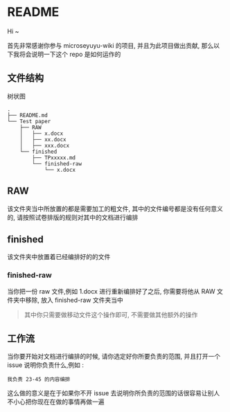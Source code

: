 # README

Hi ~

首先非常感谢你参与 microseyuyu-wiki 的项目, 并且为此项目做出贡献, 那么以下我将会说明一下这个 repo 是如何运作的

## 文件结构

树状图

```
.
├── README.md
└── Test paper
    ├── RAW
    │   ├── x.docx
    │   ├── xx.docx
    │   ├── xxx.docx
    └── finished
        ├── TPxxxxx.md
        └── finished-raw
            └── x.docx
```

## RAW

该文件夹当中所放置的都是需要加工的粗文件, 其中的文件编号都是没有任何意义的, 请按照试卷排版的规则对其中的文档进行编排

## finished

该文件夹中放置着已经编排好的的文件

### finished-raw

当你把一份 raw 文件,例如 1.docx 进行重新编排好了之后, 你需要将他从 RAW 文件夹中移除, 放入 finished-raw 文件夹当中

> 其中你只需要做移动文件这个操作即可, 不需要做其他额外的操作

## 工作流

当你要开始对文档进行编排的时候, 请你选定好你所要负责的范围, 并且打开一个 issue 说明你负责什么,例如 : 

```我负责 23-45 的内容编排```

这么做的意义是在于如果你不开 issue 去说明你所负责的范围的话很容易让别人不小心把你现在在做的事情再做一遍

